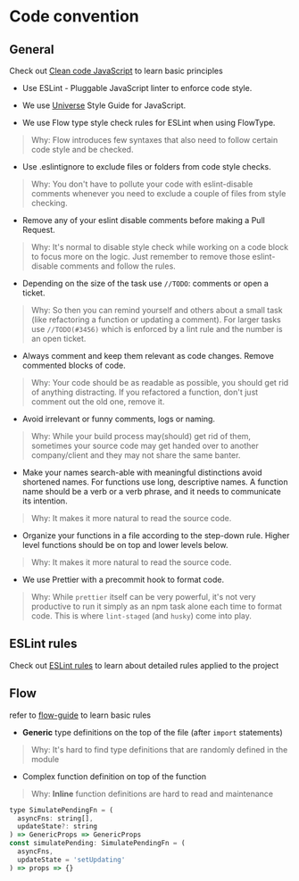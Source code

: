 # Code convention

## General

Check out [Clean code JavaScript](https://github.com/ryanmcdermott/clean-code-javascript) to learn basic principles

* Use ESLint - Pluggable JavaScript linter to enforce code style.

* We use [Universe](https://github.com/expo/eslint-config-universe) Style Guide for JavaScript.

* We use Flow type style check rules for ESLint when using FlowType.

> Why: Flow introduces few syntaxes that also need to follow certain code style and be checked.

* Use .eslintignore to exclude files or folders from code style checks.

> Why: You don't have to pollute your code with eslint-disable comments whenever you need to exclude a couple of files from style checking.

* Remove any of your eslint disable comments before making a Pull Request.

> Why: It's normal to disable style check while working on a code block to focus more on the logic. Just remember to remove those eslint-disable comments and follow the rules.

* Depending on the size of the task use `//TODO`: comments or open a ticket.

> Why: So then you can remind yourself and others about a small task (like refactoring a function or updating a comment). For larger tasks use `//TODO(#3456)` which is enforced by a lint rule and the number is an open ticket.

* Always comment and keep them relevant as code changes. Remove commented blocks of code.

> Why: Your code should be as readable as possible, you should get rid of anything distracting. If you refactored a function, don't just comment out the old one, remove it.

* Avoid irrelevant or funny comments, logs or naming.

> Why: While your build process may(should) get rid of them, sometimes your source code may get handed over to another company/client and they may not share the same banter.

* Make your names search-able with meaningful distinctions avoid shortened names. For functions use long, descriptive names. A function name should be a verb or a verb phrase, and it needs to communicate its intention.

> Why: It makes it more natural to read the source code.

* Organize your functions in a file according to the step-down rule. Higher level functions should be on top and lower levels below.

> Why: It makes it more natural to read the source code.

* We use Prettier with a precommit hook to format code.

> Why: While `prettier` itself can be very powerful, it's not very productive to run it simply as an npm task alone each time to format code. This is where `lint-staged` (and `husky`) come into play.

## ESLint rules

Check out [ESLint rules](.eslintrc.js) to learn about detailed rules applied to the project

## Flow
refer to [flow-guide](https://github.com/ryyppy/flow-guide/blob/master/styleguide/README.md) to learn basic rules

* **Generic** type definitions on the top of the file (after `import` statements)

> Why: It's hard to find type definitions that are randomly defined in the module

* Complex function definition on top of the function

> Why: **Inline** function definitions are hard to read and maintenance

```js
type SimulatePendingFn = (
  asyncFns: string[],
  updateState?: string
) => GenericProps => GenericProps
const simulatePending: SimulatePendingFn = (
  asyncFns,
  updateState = 'setUpdating'
) => props => {}
```
